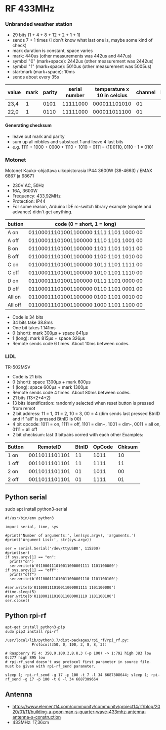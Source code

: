 # RF 433MHz

### Unbranded weather station
- 29 bits (1 + 4 + 8 + 12 + 2 + 1 + 1)
- sends 7 + 1 times (I don't know what last one is, maybe some kind of check)
- mark duration is constant, space varies
- mark: 440us (other measurements was 442us and 447us)
- symbol "0" (mark+space): 2442us (other measurement was 2442us)
- symbol "1" (mark+space): 5010us (other measurement was 5005us)
- startmark (mark+space): 10ms
- sends about every 35s

value | mark | parity | serial number | temperature x 10 in celcius | channel | battery | mode
--- | --- | --- | --- | --- | --- | --- | ----
23,4 | 1 | 0101 | 11111000 | 000011101010 | 01 | 1 | 1
22,0 | 1 | 0110 | 11111000 | 000011011100 | 01 | 1 | 1

#### Generating checksum
- leave out mark and parity
- sum up all nibbles and substract 1 and leave 4 last bits
- e.g. 1111 + 1000 + 0000 + 1110 + 1010 + 0111 = (11)0110, 0110 - 1 = 0101

### Motonet
Motonet Kauko-ohjattava ulkopistorasia IP44 3600W (38-4663) / EMAX 6867 ja 68671

- 230V AC, 50Hz
- 16A, 3600W
- Frequency: 433,92MHz
- Protection: IP44
- For some reason, Arduino IDE rc-switch library example (simple and advance) didn't get anything.

button | code (0 = short, 1 = long)
--- | ---
A on |  01100011101001100000 1111 1101 1000 00
A off | 01100011101001100000 1110 1101 1001 00
B on |  01100011101001100000 1101 1101 1011 00
B off | 01100011101001100000 1100 1101 1010 00
C on |  01100011101001100000 1011 1101 1111 00
C off | 01100011101001100000 1010 1101 1110 00
D on |  01100011101001100000 0111 1101 0000 00
D off | 01100011101001100000 0110 1101 0001 00
All on | 01100011101001100000 0100 1101 0010 00
All off | 01100011101001100000 1000 1101 1100 00

- Code is 34 bits
- 34 bits take 38.8ms
- One bit takes 1.141ms
- 0 (short): mark 300µs + space 841µs
- 1 (long): mark 815µs + space 326µs
- Remote sends code 6 times. About 10ms between codes.

### LIDL
TR-502MSV
- Code is 21 bits
- 0 (short): space 1300µs + mark 600µs
- 1 (long): space 600µs + mark 1300µs
- Remote sends code 4 times. About 80ms between codes.
- 21 bits (13+2+4+2)
- 13 bits identification: randomly selected when reset button is pressed from remot
- 2 bit address: 11 = 1, 01 = 2, 10 = 3, 00 = 4 (dim sends last pressed BtnID and if "all" is pressed BtnID is 00)
- 4 bit opcode: 1011 = on, 1111 = off, 1101 = dim+, 1001 = dim-, 0011 = all on, 0111 = all off
- 2 bit checksum: last 3 bitpairs xorred with each other
Examples:

Button | RemoteID | BtnID | OpCode | Chksum
--- | --- | --- | --- | ---
1 on |  0011011101101 | 11 | 1011 | 10
1 off | 0011011101101 | 11 | 1111 | 11
2 on |  0011011101101 | 01 | 1011 | 00
2 off | 0011011101101 | 01 | 1111 | 01

## Python serial

sudo apt install python3-serial

```
#!/usr/bin/env python3

import serial, time, sys

#print('Number of arguments:', len(sys.argv), 'arguments.')
#print('Argument List:', str(sys.argv))

ser = serial.Serial('/dev/ttyUSB0', 115200)
#print(ser)
if sys.argv[1] == "on":
  print("on")
  ser.write(b'011000111010011000001111 1101100000')
if sys.argv[1] == "off":
  print("off")
  ser.write(b'011000111010011000001110 1101100100')

#ser.write(b'011000111010011000001111 1101100000')
#time.sleep(5)
#ser.write(b'011000111010011000001110 1101100100')
ser.close()

```

## Python rpi-rf
```
apt-get install python3-pip
sudo pip3 install rpi-rf

/usr/local/lib/python3.7/dist-packages/rpi_rf/rpi_rf.py:
            Protocol(350, 0, 100, 3, 8, 8, 3))

# Raspberry Pi 4: 350,0,100,3,8,8,3 (-p 100) -> 1:792 high 383 low 0:277 high 895 low
# rpi-rf_send doesn't use protocol first parameter in source file. must be given with rpi-rf_send parameter.

sleep 1; rpi-rf_send -g 17 -p 100 -t 7 -l 34 6687308644; sleep 1; rpi-rf_send -g 17 -p 100 -t 8 -l 34 6687309664
```

## Antenna
- https://www.element14.com/community/community/project14/rf/blog/2020/01/11/building-a-poor-man-s-quarter-wave-433mhz-antenna-antenna-s-construction
- 433MHz: 17,36cm
